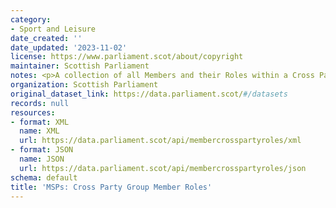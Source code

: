 ```yaml
---
category:
- Sport and Leisure
date_created: ''
date_updated: '2023-11-02'
license: https://www.parliament.scot/about/copyright
maintainer: Scottish Parliament
notes: <p>A collection of all Members and their Roles within a Cross Party Group.</p>
organization: Scottish Parliament
original_dataset_link: https://data.parliament.scot/#/datasets
records: null
resources:
- format: XML
  name: XML
  url: https://data.parliament.scot/api/membercrosspartyroles/xml
- format: JSON
  name: JSON
  url: https://data.parliament.scot/api/membercrosspartyroles/json
schema: default
title: 'MSPs: Cross Party Group Member Roles'
---
```

